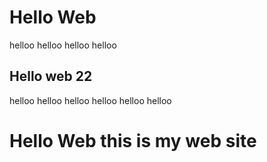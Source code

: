 # Hello Web
 helloo  helloo  helloo  helloo

## Hello web 22

 helloo helloo helloo helloo helloo helloo

<h1> Hello Web this is my web site </h1>
